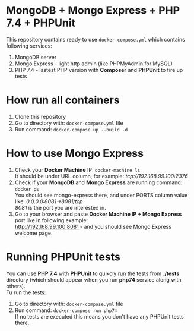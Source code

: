 # MongoDB + Mongo Express + PHP 7.4 + PHPUnit
This repository contains ready to use `docker-compose.yml` which contains following services:
1. MongoDB server
2. Mongo Express - light http admin (like PHPMyAdmin for MySQL)
3. PHP 7.4 - lastest PHP version with **Composer** and **PHPUnit** to fire up tests

# How run all containers
1. Clone this repository 
2. Go to directory with: `docker-compose.yml` file
3. Run command: `docker-compose up --build -d`

# How to use Mongo Express
1. Check your **Docker Machine** IP: `docker-machine ls`<br /> 
   It should be under URL column, for example: *tcp://192.168.99.100:2376*
2. Check if your **MongoDB** and **Mongo Express** are running command: `docker ps` <br />
   You should see mongo-express there, and under PORTS column value like: *0.0.0.0:8081->8081/tcp* <br />
   *8081* is the port you are interested in.
3. Go to your browser and paste **Docker Machine IP + Mongo Express** port like in following example: <br />
   http://192.168.99.100:8081 - and you should see Mongo Express welcome page.
   
# Running PHPUnit tests
You can use **PHP 7.4** with **PHPUnit** to quikcly run the tests from **./tests** directory (which should appear when you run **php74** service along with others). <br />
Tu run the tests:
1. Go to directory with: `docker-compose.yml` file
2. Run command: `docker-compose run php74` <br />
If no tests are executed this means you don't have any PHPUnit tests there.
